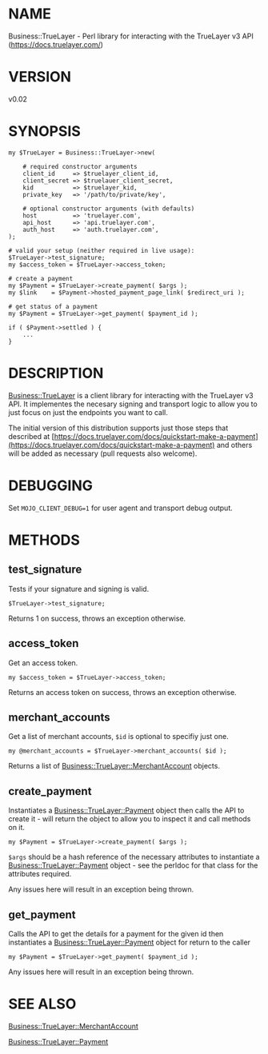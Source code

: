 # NAME

Business::TrueLayer - Perl library for interacting with the TrueLayer v3 API
(https://docs.truelayer.com/)

# VERSION

v0.02

# SYNOPSIS

    my $TrueLayer = Business::TrueLayer->new(

        # required constructor arguments
        client_id     => $truelayer_client_id,
        client_secret => $truelauer_client_secret,
        kid           => $truelayer_kid,
        private_key   => '/path/to/private/key',

        # optional constructor arguments (with defaults)
        host          => 'truelayer.com',
        api_host      => 'api.truelayer.com',
        auth_host     => 'auth.truelayer.com',
    );

    # valid your setup (neither required in live usage):
    $TrueLayer->test_signature;
    my $access_token = $TrueLayer->access_token;

    # create a payment
    my $Payment = $TrueLayer->create_payment( $args );
    my $link    = $Payment->hosted_payment_page_link( $redirect_uri );

    # get status of a payment
    my $Payment = $TrueLayer->get_payment( $payment_id );

    if ( $Payment->settled ) {
        ...
    }

# DESCRIPTION

[Business::TrueLayer](https://metacpan.org/pod/Business%3A%3ATrueLayer) is a client library for interacting with the
TrueLayer v3 API. It implementes the necesary signing and transport logic
to allow you to just focus on just the endpoints you want to call.

The initial version of this distribution supports just those steps that
described at [https://docs.truelayer.com/docs/quickstart-make-a-payment](https://docs.truelayer.com/docs/quickstart-make-a-payment)
and others will be added as necessary (pull requests also welcome).

# DEBUGGING

Set `MOJO_CLIENT_DEBUG=1` for user agent and transport debug output.

# METHODS

## test\_signature

Tests if your signature and signing is valid.

    $TrueLayer->test_signature;

Returns 1 on success, throws an exception otherwise.

## access\_token

Get an access token.

    my $access_token = $TrueLayer->access_token;

Returns an access token on success, throws an exception otherwise.

## merchant\_accounts

Get a list of merchant accounts, `$id` is optional to specifiy just one.

    my @merchant_accounts = $TrueLayer->merchant_accounts( $id );

Returns a list of [Business::TrueLayer::MerchantAccount](https://metacpan.org/pod/Business%3A%3ATrueLayer%3A%3AMerchantAccount) objects.

## create\_payment

Instantiates a [Business::TrueLayer::Payment](https://metacpan.org/pod/Business%3A%3ATrueLayer%3A%3APayment) object then calls the
API to create it - will return the object to allow you to inspect it
and call methods on it.

    my $Payment = $TrueLayer->create_payment( $args );

`$args` should be a hash reference of the necessary attributes to
instantiate a [Business::TrueLayer::Payment](https://metacpan.org/pod/Business%3A%3ATrueLayer%3A%3APayment) object - see the perldoc
for that class for the attributes required.

Any issues here will result in an exception being thrown.

## get\_payment

Calls the API to get the details for a payment for the given id then
instantiates a [Business::TrueLayer::Payment](https://metacpan.org/pod/Business%3A%3ATrueLayer%3A%3APayment) object for return to
the caller

    my $Payment = $TrueLayer->get_payment( $payment_id );

Any issues here will result in an exception being thrown.

# SEE ALSO

[Business::TrueLayer::MerchantAccount](https://metacpan.org/pod/Business%3A%3ATrueLayer%3A%3AMerchantAccount)

[Business::TrueLayer::Payment](https://metacpan.org/pod/Business%3A%3ATrueLayer%3A%3APayment)

